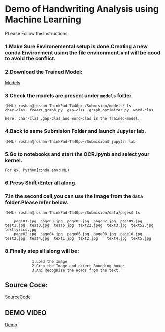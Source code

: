 # Demo of Handwriting Analysis using Machine Learning

PLease Follow the Instructions:

### 1.Make Sure Environemental setup is done.Creating a new conda Environment using the file environment.yml will be good to avoid the conflict.

### 2.Download the Trained Model:
[Models](https://drive.google.com/open?id=1H1isE1lKPPub0b8ZUR8JkSbY_N7V2r7X)

### 3.Check the models are present under `models` folder.

    (HML) roshan@roshan-ThinkPad-T440p:~/Submision/models$ ls
    char-clas  freeze_graph.py  gap-clas  graph_optimizer.py  word-clas

    here, char-clas ,gap-clas and word-clas is the Trained-model.

### 4.Back to same Submision Folder and launch Jupyter lab.

    (HML) roshan@roshan-ThinkPad-T440p:~/Submision$ jupyter lab

### 5.Go to notebooks and start the OCR.ipynb and select your kernel.
    
    For ex. Python[conda env:HML)

### 6.Press Shift+Enter all along.

### 7.In the second cell,you can use the Image from the `data` folder.Please refer below.

    (HML) roshan@roshan-ThinkPad-T440p:~/Submision/data/pages$ ls

        page01.jpg  page03.jpg  page05.jpg  page07.jpg  page09.jpg  test1.jpg  test3.jpg  test5.jpg  text22.jpeg  text3.jpg  text52.jpg  textlyrics.jpg
        page02.jpg  page04.jpg  page06.jpg  page08.jpg  page10.jpg  test2.jpg  test4.jpg  text1.jpg  text2.jpg    text4.jpg  text5.jpg

### 8.Finally step all along will be: 
                
                1.Load the Image 
                2.Crop the Image and detect Bounding boxes 
                3.And Recognize the Words from the text.
                
## Source Code:

[SourceCode](https://drive.google.com/open?id=1cW6qeRI__o9bb6WrApip7BrXqqrA_qne)

## DEMO VIDEO
[Demo](https://youtu.be/AoCWl9N_2A4)
